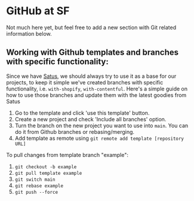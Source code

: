 # GitHub at SF
Not much here yet, but feel free to add a new section with Git related information below.

## Working with Github templates and branches with specific functionality:
Since we have [Satus](https://github.com/studio-freight/satus), we should always try to use it as a base for our projects, to keep it simple we've created branches with specific functionality, i.e. `with-shopify`, `with-contentful`. Here's a simple guide on how to use those branches and update them with the latest goodies from Satus

1. Go to the template and click 'use this template' button.
2. Create a new project and check 'Include all branches' option.
3. Turn the branch on the new project you want to use into `main`. You can do it from Github branches or rebasing/merging.
4. Add template as remote using `git remote add template [repository URL]`

To pull changes from template branch "example":
1. `git checkout -b example`
2. `git pull template example`
3. `git switch main`
4. `git rebase example`
5. `git push --force`

